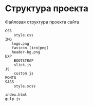 # Структура проекта
Файловая структура проекта сайта

    CSS
        style.css
    IMG
       logo.png
       favicon.(ico|png)
       header-bg.png
    EXP
        BOOTSTRAP
        slick.js
    JS
        custom.js
    FONTS
    SASS
        style.scss
    
    index.html
    gulp.js
